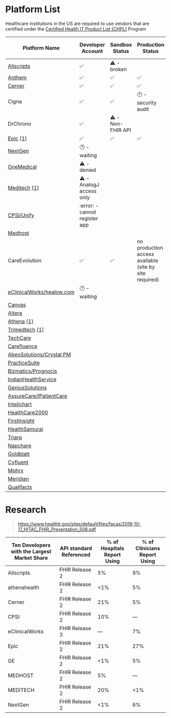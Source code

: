 # Platform List

Healthcare institutions in the US are required to use vendors that are certified under the [Certified Health IT Product List (CHPL)](https://chpl.healthit.gov/#/search) Program 

| Platform Name                                                                                                                                      | Developer Account               | Sandbox Status           | Production Status                                      | Network Locations Status | 
|----------------------------------------------------------------------------------------------------------------------------------------------------|---------------------------------|--------------------------|--------------------------------------------------------|--------------------------|
| [Allscripts](https://open.allscripts.com/fhirendpoints)                                                                                            | :white_check_mark:              | :warning: - broken       |                                                        |                          |
| [Anthem](https://patient360.anthem.com/P360Member/fhir/endpoints)                                                                                  | :white_check_mark:              | :white_check_mark:       | :white_check_mark:                                     |                          |
| [Cerner](https://github.com/cerner/ignite-endpoints/blob/main/millennium_patient_r4_endpoints.json)                                                | :white_check_mark:              | :white_check_mark:       | :white_check_mark:                                     |                          |
| Cigna                                                                                                                                              | :white_check_mark:              | :white_check_mark:       | :clock1: - security audit                              |                          |
| DrChrono                                                                                                                                           | :white_check_mark:              | :warning: - Non-FHIR API |                                                        |                          |
| [Epic](https://open.epic.com/MyApps/Endpoints) [(1)](https://www.mychart.com/LoginSignup)                                                          | :white_check_mark:              | :white_check_mark:       | :white_check_mark:                                     |                          |
| [NextGen](https://www.nextgen.com/api/practice-search)                                                                                             | :clock1: - waiting              |                          |                                                        |                          |
| [OneMedical](https://apidocs.onemedical.io/fhir/overview/)                                                                                         | :warning: - denied              |                          |                                                        |                          |
| [Meditech](https://fhir.meditech.com/explorer/endpoints) [(1)](https://home.meditech.com/en/d/restapiresources/pages/apidoc.htm)                   | :warning: - AnalogJ access only |                          |                                                        |                          |
| [CPSI/Unify](https://unify-developer.chbase.com/?page=FHIRAPI)                                                                                     | :error: - cannot register app   |                          |                                                        |                          |
| [Medhost](https://api.mhdi10xasayd.com/medhost-developer-composition/v1/fhir-base-urls.json)                                                       |                                 |                          |                                                        |                          | 
| CareEvolution                                                                                                                                      | :white_check_mark:              | :white_check_mark:                         | no production access available (site by site required) |                          | 
| [eClinicalWorks/healow.com](https://www.eclinicalworks.com/products-services/interoperability/provider-centric-apps/)                              | :clock1: - waiting                                | |                                                        |                          |
| [Canvas]()                                                                                                                                         | | | | |
| [Altera](https://open.allscripts.com/fhirendpoints)                                                                                                | | | | |
| [Athena](https://docs.athenahealth.com/api/base-fhir-urls) [(1)](https://mydata.athenahealth.com/home)                                             | | | | |
| [Trimedtech](https://www.trimedtech.com/Documentation/FHIRAPI/FHIRAPI.html) [(1)](https://www.trimedtech.com/Documentation/FHIRAPI/V8FHIRAPI.html) | | | | |
| [TechCare](https://devportal.techcareehr.com/Serviceurls)                                                                                          | | | | |
| [Carefluence](https://carefluence.com/carefluence-fhir-endpoints/)                                                                                 | | | | |
| [AbeoSolutions/Crystal PM](https://www.crystalpm.com/FHIRServiceURLs.csv)                                                                          | | | | |
| [PracticeSuite](https://academy.practicesuite.com/fhir-server-links/)                                                                              | | | | |
| [Bizmatics/Prognocis](https://prognocis.com/fhir/index.html)                                                                                       | | | | |
| [IndianHealthService](https://www.ihs.gov/cis/)                                                                                                    | | | | |
| [GeniusSolutions](https://gsehrwebapi.geniussolutions.com/Help/html/ServiceUrl.html)                                                               | | | | |
| [AssureCare/IPatientCare](https://ipatientcare.com/onc-acb-certified-2015-edition/)                                                                | | | | |
| [Intelichart](https://fhirtest.intelichart.com/Help/BaseUrl)                                                                                       | | | | |
| [HealthCare2000](https://www.provider.care/FHIR/MDVitaFHIRUrls.csv)                                                                                | | | | |
| [FirstInsight](https://www.first-insight.com/maximeyes_fhir_base_url_endpoints/)                                                                   | | | | |
| [HealthSamurai](https://cmpl.aidbox.app/smart)                                                                                                     | | | | |
| [Triarq](https://fhir.myqone.com/Endpoints)                                                                                                        | | | | |
| [Napchare](https://devportal.techcareehr.com/Serviceurls)                                                                                          | | | | |
| [Goldblatt](https://www.goldblattsystems.com/apis)                                                                                                 | | | | |
| [Cyfluent](https://app.swaggerhub.com/apis-docs/Cyfluent/ProviderPortalApi/3.3#/FHIR/fhir)                                                         | | | | |
| [Mphrx](https://www.mphrx.com/fhir-service-base-url-directory/)                                                                                    | | | | |
| [Meridian](https://api-datamanager.carecloud.com:8081/fhirurl)                                                                                     | | | | |
| [Qualifacts](https://qualifacts.com/api-documentation/)                                                                                            | | | | |


# Research

> https://www.healthit.gov/sites/default/files/facas/2018-10-17_HITAC_FHIR_Presentation_508.pdf

| Ten Developers with the Largest Market Share | API standard Referenced | % of Hospitals Report Using | % of Clinicians Report Using |
| --- |-------------------------| --- | --- |
| Allscripts | FHIR Release 2          | 5% | 9% |
| athenahealth | FHIR Release 2          | <1% | 5% |
| Cerner | FHIR Release 2          | 21% | 5% |
| CPSI | FHIR Release 2          | 10% | — |
| eClinicalWorks | FHIR Release 3          | — | 7% |
| Epic | FHIR Release 2 | 21% | 27% |
| GE | FHIR Release 2 | <1% | 5% |
| MEDHOST | FHIR Release 2 | 5% | — |
| MEDITECH | FHIR Release 2 | 20% | <1% |
| NextGen | FHIR Release 2 | <1% | 6% |

